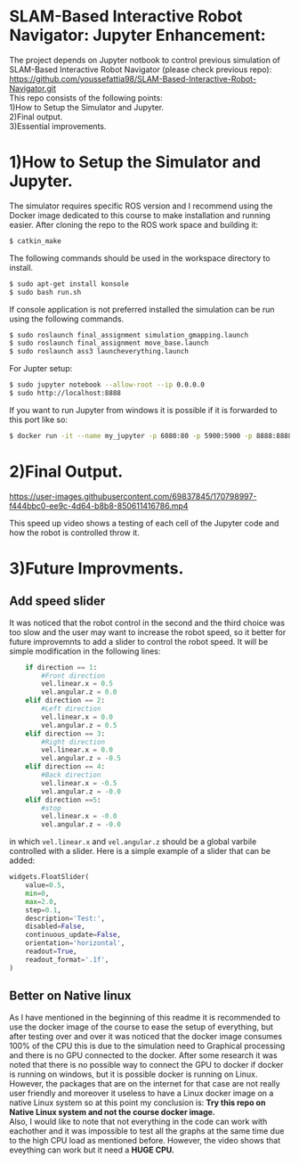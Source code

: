 # SLAM-Based Interactive Robot Navigator: Jupyter Enhancement:

The project depends on Jupyter notbook to control previous simulation of SLAM-Based Interactive Robot Navigator (please check previous repo):   
https://github.com/youssefattia98/SLAM-Based-Interactive-Robot-Navigator.git    
This repo consists of the following points:  
 1)How to Setup the Simulator and Jupyter.   
 2)Final output.  
 3)Essential improvements.       

1)How to Setup the Simulator and Jupyter.  
================================

The simulator requires specific ROS version and I recommend using the Docker image dedicated to this course to make installation and running easier. After cloning the repo to the ROS work space and building it:      
```bash
$ catkin_make
``` 
 The following commands should be used in the workspace directory to install.

```bash
$ sudo apt-get install konsole
$ sudo bash run.sh
```
If console application is not preferred installed the simulation can be run using the following commands.

```bash
$ sudo roslaunch final_assignment simulation_gmapping.launch 
$ sudo roslaunch final_assignment move_base.launch
$ sudo roslaunch ass3 launcheverything.launch
```
  For Jupter setup:
```bash
$ sudo jupyter notebook --allow-root --ip 0.0.0.0
$ sudo http://localhost:8888
```
  If you want to run Jupyter from windows it is possible if it is forwarded to this port like so:  
```bash
$ docker run -it --name my_jupyter -p 6080:80 -p 5900:5900 -p 8888:8888 carms84/noetic_ros2 
```

2)Final Output. 
================================


https://user-images.githubusercontent.com/69837845/170798997-f444bbc0-ee9c-4d64-b8b8-850611416786.mp4


This speed up video shows a testing of each cell of the Jupyter code and how the robot is controlled throw it.

3)Future Improvments. 
================================
Add speed slider
----------------------

It was noticed that the robot control in the second and the third choice was too slow and the user may want to increase the robot speed, so it better for future improvemnts to add a slider to control the robot speed. It will be simple modification in the following lines:
```python
    if direction == 1:
        #Front direction
        vel.linear.x = 0.5
        vel.angular.z = 0.0
    elif direction == 2:
        #Left direction
        vel.linear.x = 0.0
        vel.angular.z = 0.5
    elif direction == 3:
        #Right direction
        vel.linear.x = 0.0
        vel.angular.z = -0.5
    elif direction == 4:
        #Back direction
        vel.linear.x = -0.5
        vel.angular.z = -0.0
    elif direction ==5:
        #stop
        vel.linear.x = -0.0
        vel.angular.z = -0.0
```
in which `vel.linear.x` and `vel.angular.z` should be a global varbile controlled with a slider. Here is a simple example of a slider that can be added:
```python
widgets.FloatSlider(
    value=0.5,
    min=0,
    max=2.0,
    step=0.1,
    description='Test:',
    disabled=False,
    continuous_update=False,
    orientation='horizontal',
    readout=True,
    readout_format='.1f',
)
```

Better on Native linux
----------------------
As I have mentioned in the beginning of this readme it is recommended to use the docker image of the course to ease the setup of everything, but after testing over and over it was noticed that the docker image consumes 100% of the CPU this is due to the simulation need to Graphical processing and there is no GPU connected to the docker. After some research it was noted that there is no possible way to connect the GPU to docker if docker is running on windows, but it is possible docker is running on Linux. However, the packages that are on the internet for that case are not really user friendly and moreover it useless to have a Linux docker image on a native Linux system so at this point my conclusion is: **Try this repo on Native Linux system and not the course docker image.**  
Also, I would like to note that not everything in the code can work with eachother and it was impossible to test all the graphs at the same time due to the high CPU load as mentioned before. However, the video shows that eveything can work but it need a **HUGE CPU.**
